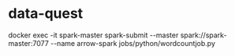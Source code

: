 # data-quest

docker exec -it spark-master spark-submit --master spark://spark-master:7077 --name arrow-spark jobs/python/wordcountjob.py
